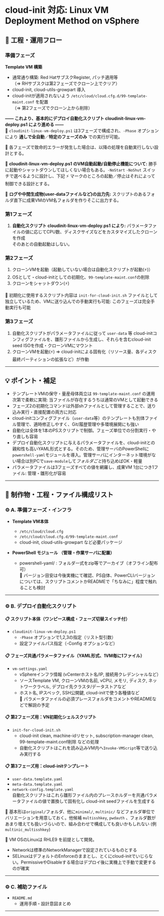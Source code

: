# cloud-init 対応: Linux VM Deployment Method on vSphere

## 🚀 工程・運用フロー  

### 準備フェーズ
**Template VM 構築**

- 通常通り構築: Red HatサブスクRegister, パッチ適用等  
  （⇒ RHサブスクは第2フェーズでクローン上でクリア）
- cloud-init, cloud-utils-growpart 導入
- cloud-initが適用されないよう `/etc/cloud/cloud.cfg.d/99-template-maint.conf` を配置  
  （⇒ 第2フェーズでクローン上から削除）

**—— これより、基本的にデプロイ自動化スクリプト cloudinit-linux-vm-deploy.ps1 により進める ——**  
📍 `cloudinit-linux-vm-deploy.ps1` は3フェーズで構成され、`-Phase` オプションにより **通しで全自動**／**特定のフェーズのみ** での実行が可能。

📌 各フェーズで致命的エラーが発生した場合は、以降の処理を自動実行しない設計とする。

📌 **cloudinit-linux-vm-deploy.ps1 のVM自動起動/自動停止機能について:**
勝手に起動やシャットダウンしてほしくない場合もある。`-NoStart` `-NoShut` スイッチで選べるように設計し、下記 ⚡ マークのところの起動／停止はそれによって制御できる設計とする。

📌 **ログや中間生成物(user-dataファイルなど)の出力先:**
スクリプトのあるフォルダ直下に成果VMのVM名フォルダを作りそこに出力する。

### 第1フェーズ

1. **自動化スクリプト cloudinit-linux-vm-deploy.ps1 により:** パラメータファイルの値に応じてCPU数、ディスクサイズなどをカスタマイズしたクローンを作成  
   そのあとの自動起動はしない。

### 第2フェーズ

1. クローンVMを起動（起動していない場合は自動化スクリプトが起動(⚡)）
2. OSとして・cloud-initとしての初期化、`99-template-maint.conf`の削除
3. クローンをシャットダウン(⚡)

📍 初期化に使用するスクリプト内容は `init-for-cloud-init.sh` ファイルとして独立しているため、VMに送り込んでの手動実行も可能: このフェーズは完全手動実行も可能

### 第3フェーズ

1. 自動化スクリプトがパラメータファイルに従って `user-data` 等 cloud-initコンフィグファイルを、雛形ファイルから生成し、それらを含むcloud-init seed ISOを作成・クローンVMにマウント
2. クローンVMを起動(⚡) ⇒ cloud-initによる固有化（リソース量、各ディスク最終パーティションの拡張など）が作動

---

## 💡 ポイント・補足

- テンプレートVMの保守・量産母体両立は `99-template-maint.conf` の運用次第で柔軟に実現: 当ファイルが存在するうちは通常のVMとして起動できる
- フェーズ2の初期化コマンドは外部shファイルとして管理することで、送り込み実行・直接配置の両方に対応
- cloud-initコンフィグファイル（`user-data`等）のテンプレートも別体ファイル管理で、適時修正しやすく、Git/履歴管理や多環境展開にも強い
- 自動化は全体を1本のPSスクリプトで制御。フェーズ単位での分割実行・やり直しも容易
- デプロイ自動化スクリプトに与えるパラメータファイルを、cloud-initとの親和性も高いYAML形式とする。そのため、管理サーバのPowerShellに`powershell-yaml`モジュールを導入。管理サーバにインターネット環境がない場合は別PCで`save-module`して*フォルダごと*持ち込めばOK・軽量
- パラメータファイルは3フェーズすべての値を網羅し、成果VM 1台につき1ファイル: 管理・雛形化が容易

---

## 🚀 制作物・工程・ファイル構成リスト

### ⚙️ A. 準備フェーズ・インフラ

- **Template VM本体**
    - `/etc/cloud/cloud.cfg`  
    - `/etc/cloud/cloud.cfg.d/99-template-maint.conf`  
    - cloud-init, cloud-utils-growpart など必要パッケージ

- **PowerShell モジュール （管理・作業サーバに配置）**
    - powershell-yaml/ : フォルダ一式をzip等でアーカイブ（オフライン配布可）  
      📌 バージョン目安は今後実機にて確認、PS自体、PowerCLIバージョンについては、スクリプトコメントかREADMEで「ちなみに」程度で触れることも検討

---

### ⚙️ B. デプロイ自動化スクリプト

#### 📋 スクリプト本体（ワンピース構成・フェーズ切替スイッチ付）
- `cloudinit-linux-vm-deploy.ps1`
    - `-Phase` オプションで1,2,3の指定（リスト型引数）
    - 設定ファイルパス指定（-Config オプションなど）

#### 📋 フェーズ共通パラメータファイル（YAML形式、1VM毎に1ファイル）
- `vm-settings.yaml`
    - vSphereインフラ情報 (vCenterホスト名/IP, 接続用クレデンシャルなど）
    - ソースTemplate VM, クローンVMの名前, vCPU, メモリ, ディスク, ネットワークラベル, デプロイ先クラスタ/データストアなど
    - ホスト名, IPスペック, SSH公開鍵, cloud-initで使う各種値など  
    📌 パラメータファイルの必須プレースフォルダをコメントやREADMEなどで解説の予定

#### 📋 第2フェーズ用：VN初期化シェルスクリプト
- `init-for-cloud-init.sh`
    - cloud-init clean, machine-idリセット, subscription-manager clean, 99-template-maint.conf削除 などの処理
    - 自動化スクリプトはこれを読み込みVM内へ`Invoke-VMScript`等で送り込み実行する

#### 📋 第3フェーズ用：cloud-initテンプレート
- `user-data.template.yaml`
- `meta-data.template.yaml`
- `network-config.template.yaml`  
自動化スクリプトはこれら雛形ファイル内のプレースホルダーを共通パラメータファイルの値で置換して固有化し cloud-init seedファイルを生成する  

📌 基本形は`original/`フォルダ、他に`minimal/`, `multinic/` などフォルダ単位でバリエーションを用意しておく。他候補 `multisshkey`, `pwdauth` 、フォルダ数があまり増えても扱いづらいので、組み合わせで構成しても良いかもしれない (例 `multinic_multisshkey`)

📌 VM OSのLinuxは RHLE9 を前提として開発。
- Networkは標準のNetworkManagerで設定されているものとする
- SELinuxはデフォルトのEnforceのままとし、とくにcloud-initでいじらない。PermissiveやDisableする場合はデプロイ後に実機上で手動で変更するのが確実

---

### ⚙️ C. 補助ファイル

- `README.md`  
    - 運用手順・設計意図まとめ

---
